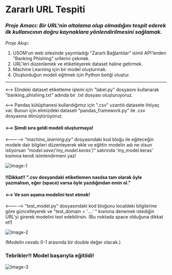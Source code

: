 
# Zararlı URL Tespiti 

### _Proje Amacı: Bir URL'nin oltalama olup olmadığını tespit ederek ilk kullanıcının doğru kaynaklara yönlendirilmesini sağlamak._

*Proje Akışı:*
1. USOM'un web sitesinde yayımladığı "Zararlı Bağlantılar" isimli API'lerden "Banking Phishing" urllerini çekmek.
2. URL'leri düzenlemek ve etiketleyerek dataset haline getirmek.
3. Machine Learning için bir model oluşturmak.
4. Oluşturduğun modeli eğitmek için Python betiği oluştur.

---------------------------------------------------------------------------

<--> Elindeki dataset etiketleme işlemi için "label.py" dosyasını kullanarak "banking_phishing.txt" adında bir .txt dosyası oluşturuyoruz.

<--> Pandas kütüphanesi kullandığımız için ".csv" uzantılı datasete ihtiyaç var. Bunun için elimizdeki dataseti "pandas_framework.py" ile .csv dosyasına dönüştürüyoruz.

#### <--> Şimdi sıra geldi modeli oluşturmaya! 
    
<-----> _"machine_learning.py"_ dosyasındaki kod bloğu ile eğiteceğin modele dair bilgileri düzenleyerek ekle ve eğittin modelin adı ne olsun istiyorsan _"model.save('my_model.keras')"_ satırında 'my_model.keras' kısmına kendi isimlendirmeni yaz!
    
![Image-1](space.png)
    
#### !!Dikkat!! ".csv dosyandaki etiketlemen nasılsa tam olarak öyle yazmalısın, eğer (space) varsa öyle yazdığından emin ol."

#### <--> Ve son aşama modelini test etmek! 

<-----> "test_model.py" dosyasındaki kod bloğunu localdeki bilgilerine göre güncelleyerek ve "test_domain = '....' " kısmına denemek istediğin URL'yi girerek modelini test edebilirsin. (Bu noktada space olduğuna dikkat et!)

![Image-2](test.png)

(Modelin cevabı 0-1 arasında bir double değer olacak.)

### Tebrikler!! Model başarıyla eğitildi!

![Image-3](return.png)